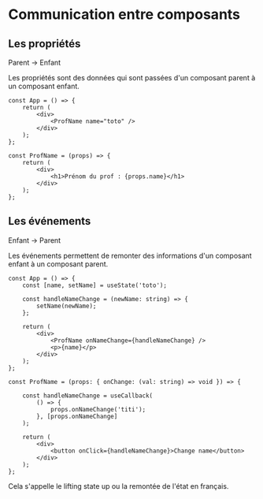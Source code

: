 # Communication entre composants

## Les propriétés

Parent -> Enfant

Les propriétés sont des données qui sont passées d'un composant parent à un composant enfant.

```tsx
const App = () => {
    return (
        <div>
            <ProfName name="toto" />
        </div>
    );
};

const ProfName = (props) => {
    return (
        <div>
            <h1>Prénom du prof : {props.name}</h1>
        </div>
    );
};
```

## Les événements

Enfant -> Parent

Les événements permettent de remonter des informations d'un composant enfant à un composant parent.

```tsx
const App = () => {
    const [name, setName] = useState('toto');

    const handleNameChange = (newName: string) => {
        setName(newName);
    };

    return (
        <div>
            <ProfName onNameChange={handleNameChange} />
            <p>{name}</p>
        </div>
    );
};

const ProfName = (props: { onChange: (val: string) => void }) => {

    const handleNameChange = useCallback(
        () => {
            props.onNameChange('titi');
        }, [props.onNameChange]
    );

    return (
        <div>
            <button onClick={handleNameChange}>Change name</button>
        </div>
    );
};
```

Cela s'appelle le lifting state up ou la remontée de l'état en français.
